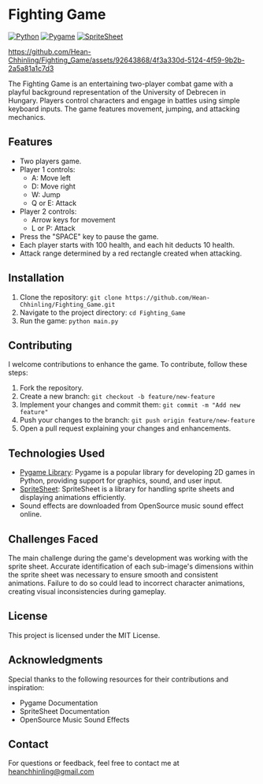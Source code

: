 # Fighting Game

[![Python](https://img.shields.io/badge/Python-3.8%2B-blue)](https://www.python.org/)
[![Pygame](https://img.shields.io/badge/Pygame-2.0%2B-red)](https://www.pygame.org/)
[![SpriteSheet](https://img.shields.io/badge/SpriteSheet-1.3%2B-green)](https://github.com/dr0id/Spritesheet)




https://github.com/Hean-Chhinling/Fighting_Game/assets/92643868/4f3a330d-5124-4f59-9b2b-2a5a81a1c7d3




The Fighting Game is an entertaining two-player combat game with a playful background representation of the University of Debrecen in Hungary. 
Players control characters and engage in battles using simple keyboard inputs. 
The game features movement, jumping, and attacking mechanics.

## Features
- Two players game.
- Player 1 controls:
  - A: Move left
  - D: Move right
  - W: Jump
  - Q or E: Attack
- Player 2 controls:
  - Arrow keys for movement
  - L or P: Attack
- Press the "SPACE" key to pause the game.
- Each player starts with 100 health, and each hit deducts 10 health.
- Attack range determined by a red rectangle created when attacking.

## Installation
1. Clone the repository: `git clone https://github.com/Hean-Chhinling/Fighting_Game.git`
2. Navigate to the project directory: `cd Fighting_Game`
3. Run the game: `python main.py`

## Contributing
I welcome contributions to enhance the game. To contribute, follow these steps:

1. Fork the repository.
2. Create a new branch: `git checkout -b feature/new-feature`
3. Implement your changes and commit them: `git commit -m "Add new feature"`
4. Push your changes to the branch: `git push origin feature/new-feature`
5. Open a pull request explaining your changes and enhancements.

## Technologies Used
- [Pygame Library](https://www.pygame.org/): Pygame is a popular library for developing 2D games in Python, providing support for graphics, sound, and user input.
- [SpriteSheet](https://github.com/dr0id/Spritesheet): SpriteSheet is a library for handling sprite sheets and displaying animations efficiently.
- Sound effects are downloaded from OpenSource music sound effect online.

## Challenges Faced
The main challenge during the game's development was working with the sprite sheet. 
Accurate identification of each sub-image's dimensions within the sprite sheet was necessary to ensure smooth and consistent animations. 
Failure to do so could lead to incorrect character animations, creating visual inconsistencies during gameplay.

## License
This project is licensed under the MIT License.

## Acknowledgments
Special thanks to the following resources for their contributions and inspiration:
- Pygame Documentation
- SpriteSheet Documentation
- OpenSource Music Sound Effects

## Contact
For questions or feedback, feel free to contact me at heanchhinling@gmail.com
